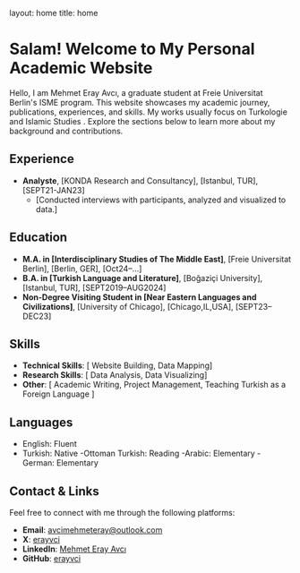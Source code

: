 layout: home
title: home


# Salam! Welcome to My Personal Academic Website

Hello, I am Mehmet Eray Avcı, a graduate student at Freie Universitat Berlin's ISME program. This website showcases my academic journey, publications, experiences, and skills. My works usually focus on Turkologie and Islamic Studies . Explore the sections below to learn more about my background and contributions.



## Experience

- **Analyste**, [KONDA Research and Consultancy], [Istanbul, TUR], [SEPT21-JAN23]
  - [Conducted interviews with participants, analyzed and visualized to data.]


## Education

- **M.A. in [Interdisciplinary Studies of The Middle East]**, [Freie Universitat Berlin], [Berlin, GER], [Oct24–...]
- **B.A. in [Turkish Language and Literature]**, [Boğaziçi University], [Istanbul, TUR], [SEPT2019–AUG2024]
- **Non-Degree Visiting Student in [Near Eastern Languages and Civilizations]**, [University of Chicago], [Chicago,IL,USA], [SEPT23–DEC23]

## Skills

- **Technical Skills**: [ Website Building, Data Mapping]
- **Research Skills**: [ Data Analysis, Data Visualizing]
- **Other**: [ Academic Writing, Project Management, Teaching Turkish as a Foreign Language ]

## Languages

- English: Fluent
- Turkish: Native
-Ottoman Turkish: Reading
-Arabic: Elementary
-German: Elementary


## Contact & Links

Feel free to connect with me through the following platforms:

- **Email**: [avcimehmeteray@outlook.com](mailto:avcimehmeteray@outlook.com)
- **X**: [erayvci](https://x.com/erayvci)
- **LinkedIn**: [Mehmet Eray Avcı](https://www.linkedin.com/in/erayavci/)
- **GitHub**: [erayvci](https://github.com/erayvci)


[Just the Docs]: https://just-the-docs.github.io/just-the-docs/
[GitHub Pages]: https://docs.github.com/en/pages
[README]: https://github.com/just-the-docs/just-the-docs-template/blob/main/README.md
[Jekyll]: https://jekyllrb.com
[GitHub Pages / Actions workflow]: https://github.blog/changelog/2022-07-27-github-pages-custom-github-actions-workflows-beta/
[use this template]: https://github.com/just-the-docs/just-the-docs-template/generate

